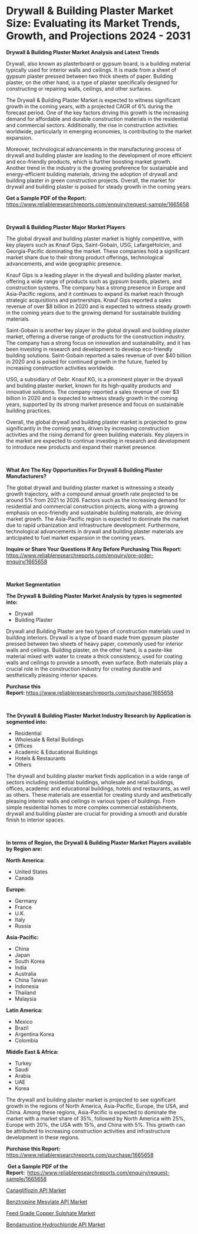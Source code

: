<p><h1>Drywall & Building Plaster Market Size: Evaluating its Market Trends, Growth, and Projections 2024 - 2031</h1></p><p><strong>Drywall & Building Plaster Market Analysis and Latest Trends</strong></p>
<p><p>Drywall, also known as plasterboard or gypsum board, is a building material typically used for interior walls and ceilings. It is made from a sheet of gypsum plaster pressed between two thick sheets of paper. Building plaster, on the other hand, is a type of plaster specifically designed for constructing or repairing walls, ceilings, and other surfaces.</p><p>The Drywall & Building Plaster Market is expected to witness significant growth in the coming years, with a projected CAGR of 6% during the forecast period. One of the key factors driving this growth is the increasing demand for affordable and durable construction materials in the residential and commercial sectors. Additionally, the rise in construction activities worldwide, particularly in emerging economies, is contributing to the market expansion.</p><p>Moreover, technological advancements in the manufacturing process of drywall and building plaster are leading to the development of more efficient and eco-friendly products, which is further boosting market growth. Another trend in the industry is the growing preference for sustainable and energy-efficient building materials, driving the adoption of drywall and building plaster in green construction projects. Overall, the market for drywall and building plaster is poised for steady growth in the coming years.</p></p>
<p><strong>Get a Sample PDF of the Report:&nbsp;</strong> <a href="https://www.reliableresearchreports.com/enquiry/request-sample/1665658">https://www.reliableresearchreports.com/enquiry/request-sample/1665658</a></p>
<p>&nbsp;</p>
<p><strong>Drywall & Building Plaster Major Market Players</strong></p>
<p><p>The global drywall and building plaster market is highly competitive, with key players such as Knauf Gips, Saint-Gobain, USG, LafargeHolcim, and Georgia-Pacific dominating the market. These companies hold a significant market share due to their strong product offerings, technological advancements, and wide geographic presence.</p><p>Knauf Gips is a leading player in the drywall and building plaster market, offering a wide range of products such as gypsum boards, plasters, and construction systems. The company has a strong presence in Europe and Asia-Pacific regions, and it continues to expand its market reach through strategic acquisitions and partnerships. Knauf Gips reported a sales revenue of over $8 billion in 2020 and is expected to witness steady growth in the coming years due to the growing demand for sustainable building materials.</p><p>Saint-Gobain is another key player in the global drywall and building plaster market, offering a diverse range of products for the construction industry. The company has a strong focus on innovation and sustainability, and it has been investing in research and development to develop eco-friendly building solutions. Saint-Gobain reported a sales revenue of over $40 billion in 2020 and is poised for continued growth in the future, fueled by increasing construction activities worldwide.</p><p>USG, a subsidiary of Gebr. Knauf KG, is a prominent player in the drywall and building plaster market, known for its high-quality products and innovative solutions. The company reported a sales revenue of over $3 billion in 2020 and is expected to witness steady growth in the coming years, supported by its strong market presence and focus on sustainable building practices.</p><p>Overall, the global drywall and building plaster market is projected to grow significantly in the coming years, driven by increasing construction activities and the rising demand for green building materials. Key players in the market are expected to continue investing in research and development to introduce new products and expand their market presence.</p></p>
<p>&nbsp;</p>
<p><strong>What Are The Key Opportunities For Drywall & Building Plaster Manufacturers?</strong></p>
<p><p>The global drywall and building plaster market is witnessing a steady growth trajectory, with a compound annual growth rate projected to be around 5% from 2021 to 2026. Factors such as the increasing demand for residential and commercial construction projects, along with a growing emphasis on eco-friendly and sustainable building materials, are driving market growth. The Asia-Pacific region is expected to dominate the market due to rapid urbanization and infrastructure development. Furthermore, technological advancements in drywall and building plaster materials are anticipated to fuel market expansion in the coming years.</p></p>
<p><strong>Inquire or Share Your Questions If Any Before Purchasing This Report:</strong> <a href="https://www.reliableresearchreports.com/enquiry/pre-order-enquiry/1665658">https://www.reliableresearchreports.com/enquiry/pre-order-enquiry/1665658</a></p>
<p>&nbsp;</p>
<p><strong>Market Segmentation</strong></p>
<p><strong>The Drywall & Building Plaster Market Analysis by types is segmented into:</strong></p>
<p><ul><li>Drywall</li><li>Building Plaster</li></ul></p>
<p><p>Drywall and Building Plaster are two types of construction materials used in building interiors. Drywall is a type of board made from gypsum plaster pressed between two sheets of heavy paper, commonly used for interior walls and ceilings. Building plaster, on the other hand, is a paste-like material mixed with water to create a thick consistency, used for coating walls and ceilings to provide a smooth, even surface. Both materials play a crucial role in the construction industry for creating durable and aesthetically pleasing interior spaces.</p></p>
<p><strong>Purchase this Report:&nbsp;</strong><a href="https://www.reliableresearchreports.com/purchase/1665658">https://www.reliableresearchreports.com/purchase/1665658</a></p>
<p>&nbsp;</p>
<p><strong>The Drywall & Building Plaster Market Industry Research by Application is segmented into:</strong></p>
<p><ul><li>Residential</li><li>Wholesale & Retail Buildings</li><li>Offices</li><li>Academic & Educational Buildings</li><li>Hotels & Restaurants</li><li>Others</li></ul></p>
<p><p>The drywall and building plaster market finds application in a wide range of sectors including residential buildings, wholesale and retail buildings, offices, academic and educational buildings, hotels and restaurants, as well as others. These materials are essential for creating sturdy and aesthetically pleasing interior walls and ceilings in various types of buildings. From simple residential homes to more complex commercial establishments, drywall and building plaster are crucial for providing a smooth and durable finish to interior spaces.</p></p>
<p>&nbsp;</p>
<p><strong>In terms of Region, the Drywall & Building Plaster Market Players available by Region are:</strong></p>
<p>
    <p> <strong> North America: </strong>
        <ul>
            <li>United States</li>
            <li>Canada</li>
        </ul>
        </p> 
    <p> <strong> Europe: </strong>
        <ul>
            <li>Germany</li>
            <li>France</li>
            <li>U.K.</li>
            <li>Italy</li>
            <li>Russia</li>
        </ul>
        </p> 
    <p> <strong> Asia-Pacific: </strong>
        <ul>
            <li>China</li>
            <li>Japan</li>
            <li>South Korea</li>
            <li>India</li>
            <li>Australia</li>
            <li>China Taiwan</li>
            <li>Indonesia</li>
            <li>Thailand</li>
            <li>Malaysia</li>
        </ul>
        </p> 
    <p> <strong> Latin America: </strong>
        <ul>
            <li>Mexico</li>
            <li>Brazil</li>
            <li>Argentina Korea</li>
            <li>Colombia</li>
        </ul>
        </p> 
    <p> <strong> Middle East & Africa: </strong>
        <ul>
            <li>Turkey</li>
            <li>Saudi</li>
            <li>Arabia</li>
            <li>UAE</li>
            <li>Korea</li>
        </ul>
    </p>
    </p>
<p><p>The drywall and building plaster market is projected to see significant growth in the regions of North America, Asia-Pacific, Europe, the USA, and China. Among these regions, Asia-Pacific is expected to dominate the market with a market share of 35%, followed by North America with 25%, Europe with 20%, the USA with 15%, and China with 5%. This growth can be attributed to increasing construction activities and infrastructure development in these regions.</p></p>
<p><strong>Purchase this Report: </strong><a href="https://www.reliableresearchreports.com/purchase/1665658">https://www.reliableresearchreports.com/purchase/1665658</a></p>
<p>&nbsp;<strong>Get a Sample PDF of the Report:&nbsp;&nbsp;</strong><a href="https://www.reliableresearchreports.com/enquiry/request-sample/1665658">https://www.reliableresearchreports.com/enquiry/request-sample/1665658</a></p>
<p><strong></strong></p>
<p><p><a href="https://view.publitas.com/reportprime-1/canagliflozin-api-market-offers-provide-insightful-data-for-the-time-period-from-2023-to-2030-and-also-provide-analysis-based-on-application-type-and-region/">Canagliflozin API Market</a></p><p><a href="https://view.publitas.com/reportprime-1/benztropine-mesylate-api-market-offers-provide-insightful-data-for-the-time-period-from-2023-to-2030-and-also-provide-analysis-based-on-application-type-and-region/">Benztropine Mesylate API Market</a></p><p><a href="https://unruly-ladybug-44b.notion.site/Feed-Grade-Copper-Sulphate-Market-Provides-Detailed-Segmentation-of-this-Market-based-on-Type-Appli-3001f464ba72428e825db5e568c256f0">Feed Grade Copper Sulphate Market</a></p><p><a href="https://view.publitas.com/reportprime-1/bendamustine-hydrochloride-api-market-dynamics-2023-2030-also-about-its-market-trends-projections-and-opportunities/">Bendamustine Hydrochloride API Market</a></p></p>